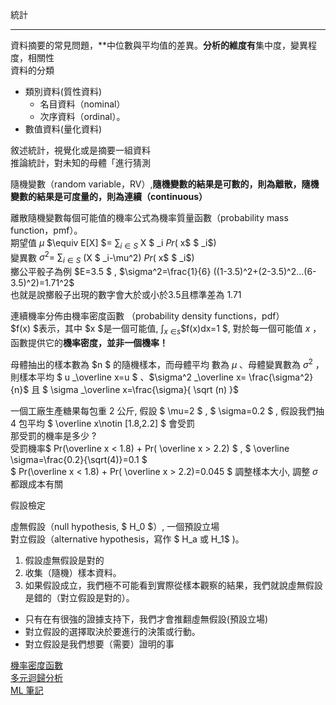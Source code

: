 統計

***

資料摘要的常見問題，**中位數與平均值的差異。**分析的維度有**集中度，變異程度，相關性<br>資料的分類

+ 類別資料(質性資料)
  + 名⽬資料（nominal）
  +  次序資料（ordinal）。
+ 數值資料(量化資料)

敘述統計，視覺化或是摘要⼀組資料<br>推論統計，對未知的⺟體「進⾏猜測<br>

隨機變數（random variable，RV）,**隨機變數的結果是可數的，則為離散，隨機變數的結果是可度量的，則為連續（continuous）**

離散隨機變數每個可能值的機率公式為機率質量函數（probability mass function，pmf）。<br>期望值  $\mu$ $\equiv E[X] $= $\sum _i$ $_\in$ $_S$ X $ _i $Pr($ x$ $ _i$) <br>變異數 $\sigma^2=$ $\sum _i$ $_\in$ $_S$ (X $ _i-\mu^2) $Pr($ x$ $ _i$)  <br>擲公平骰子為例 $E=3.5 $ , $\sigma^2=\frac{1}{6} ((1-3.5)^2+(2-3.5)^2...(6-3.5)^2)=1.71^2$ <br>也就是說擲骰子出現的數字會大於或小於3.5且標準差為 1.71

​連續機率分佈由機率密度函數 （probability density functions，pdf）<br>$f(x) $表⽰，其中 $x $是⼀個可能值,  $\int_x$ $_\in$$_s$$f(x)dx=1 $, 對於每⼀個可能值 $x$ ，函數提供它的**機率密度，並非⼀個機率！**

⺟體抽出的樣本數為 $n $ 的隨機樣本，⽽⺟體平均 數為 $\mu$ 、⺟體變異數為 $\sigma ^2$ ，<br>則樣本平均  $ u _\overline x=u  $ 、$\sigma^2 _\overline x= \frac{\sigma^2}{n}$ 且 $ \sigma _\overline x=\frac{\sigma}{ \sqrt (n) }$

⼀個⼯廠⽣產糖果每包重 2 公⽄, 假設 $ \mu=2 $ , $ \sigma=0.2  $ , 假設我們抽 4 包平均  $ \overline x\notin [1.8,2.2] $ 會受罰<br>那受罰的機率是多少 ? <br> 受罰機率$ Pr(\overline x < 1.8) + Pr( \overline x > 2.2)  $ ,  $ \overline \sigma=\frac{0.2}{\sqrt(4)}=0.1 $<br> $ Pr(\overline x < 1.8) + Pr( \overline x > 2.2)=0.045  $ 調整樣本大小, 調整 $\sigma$ 都跟成本有關

假設檢定

虛無假設（null hypothesis, $ H_0 $）, ⼀個預設立場<br>對立假設（alternative hypothesis，寫作 $ H_a 或 H_1$ )。

1. 假設虛無假設是對的
2. 收集（隨機）樣本資料。
3. 如果假設成立，我們極不可能看到實際從樣本觀察的結果，我們就說虛無假設是錯的（對立假設是對的）。

+ 只有在有很強的證據⽀持下，我們才會推翻虛無假設(預設立場) 
+ 對立假設的選擇取決於要進⾏的決策或⾏動。
+ 對立假設是我們想要（需要）證明的事

[機率密度函數](https://zh.wikipedia.org/wiki/%E6%A9%9F%E7%8E%87%E5%AF%86%E5%BA%A6%E5%87%BD%E6%95%B8)<br>[多元迴歸分析](http://dasanlin888.pixnet.net/blog/post/34467686-%E5%A4%9A%E5%85%83%EF%BC%88%E8%A4%87%EF%BC%89%E8%BF%B4%E6%AD%B8%E5%88%86%E6%9E%90)<br>[ML 筆記](https://medium.com/@baubibi/%E9%80%9F%E8%A8%98ai%E8%AA%B2%E7%A8%8B-%E6%A9%9F%E5%99%A8%E5%AD%B8%E7%BF%92%E8%88%87%E6%BC%94%E7%AE%97%E6%B3%95%E6%A6%82%E8%AB%96-%E4%B8%80-41f9e18aedae)<br>

